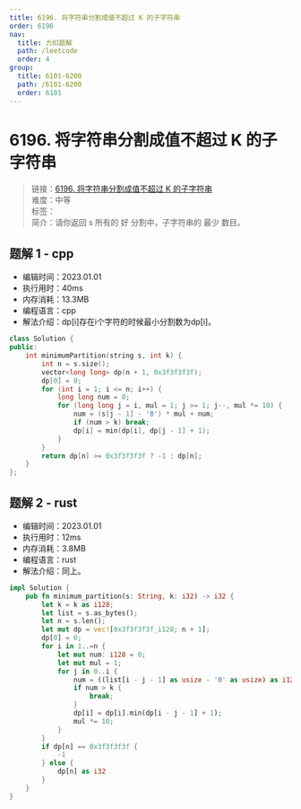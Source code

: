 ```yaml
---
title: 6196. 将字符串分割成值不超过 K 的子字符串
order: 6196
nav:
  title: 力扣题解
  path: /leetcode
  order: 4
group:
  title: 6101-6200
  path: /6101-6200
  order: 6101
---
```


# 6196. 将字符串分割成值不超过 K 的子字符串
    
> 链接：[6196. 将字符串分割成值不超过 K 的子字符串](https://leetcode.cn/problems/partition-string-into-substrings-with-values-at-most-k/)  
> 难度：中等  
> 标签：  
> 简介：请你返回 s 所有的 好 分割中，子字符串的 最少 数目。
      
## 题解 1 - cpp
- 编辑时间：2023.01.01
- 执行用时：40ms
- 内存消耗：13.3MB
- 编程语言：cpp
- 解法介绍：dp[i]存在i个字符的时候最小分割数为dp[i]。
```cpp
class Solution {
public:
    int minimumPartition(string s, int k) {
        int n = s.size();
        vector<long long> dp(n + 1, 0x3f3f3f3f);
        dp[0] = 0;
        for (int i = 1; i <= n; i++) {
            long long num = 0;
            for (long long j = i, mul = 1; j >= 1; j--, mul *= 10) {
                num = (s[j - 1] - '0') * mul + num;
                if (num > k) break;
                dp[i] = min(dp[i], dp[j - 1] + 1);
            }
        }
        return dp[n] >= 0x3f3f3f3f ? -1 : dp[n];
    }
};
```

## 题解 2 - rust
- 编辑时间：2023.01.01
- 执行用时：12ms
- 内存消耗：3.8MB
- 编程语言：rust
- 解法介绍：同上。
```rust
impl Solution {
    pub fn minimum_partition(s: String, k: i32) -> i32 {
        let k = k as i128;
        let list = s.as_bytes();
        let n = s.len();
        let mut dp = vec![0x3f3f3f3f_i128; n + 1];
        dp[0] = 0;
        for i in 1..=n {
            let mut num: i128 = 0;
            let mut mul = 1;
            for j in 0..i {
                num = ((list[i - j - 1] as usize - '0' as usize) as i128) * mul + num;
                if num > k {
                    break;
                }
                dp[i] = dp[i].min(dp[i - j - 1] + 1);
                mul *= 10;
            }
        }
        if dp[n] == 0x3f3f3f3f {
            -1
        } else {
            dp[n] as i32
        }
    }
}
```

      